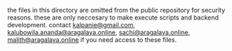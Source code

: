 the files in this directory are omitted from the public repository for security reasons.
these are only neccesary to make  execute scripts and backend development.
contact kalpanie@gmail.com, kalubowila.ananda@aragalaya.online, sachi@aragalaya.online, malith@aragalaya.online if you need access to these files.